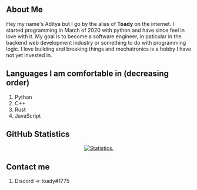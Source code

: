 ## About Me

Hey my name's Aditya but I go by the alias of **Toady** on the internet. I started programming in March of 2020 with python and have since feel in love with it.
My goal is to become a software engineer, in paticular in the backend web development industry or something to do with programming logic.
I love building and breaking things and mechatronics is a hobby I have not yet invested in.

## Languages I am comfortable in (decreasing order)

1. Python
2. C++
3. Rust
4. JavaScript

## GitHub Statistics

<p align=center>
<a href="https://github.com/Reverend-Toady">
  <img align="center" src="https://github-readme-stats.vercel.app/api?username=Reverend-Toady&show_icons=true&include_all_commits=true&count_private=true$show_icons=true&theme=tokyonight&hide_border=true" alt="Statistics." />
</a>
</p>

## Contact me

1. Discord   ->   toady#1775
